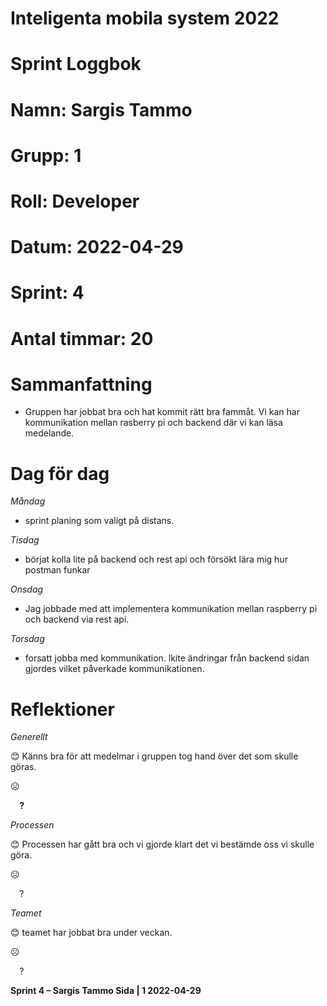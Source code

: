 #
# **Inteligenta mobila system 2022**
#
#
#
# **Sprint Loggbok**
# **Namn:	Sargis Tammo**
# **Grupp:	1**
# **Roll:	Developer**
# **Datum:	2022-04-29**
# **Sprint: 	4**
# **Antal timmar: 20**
# **Sammanfattning**
- Gruppen har jobbat bra och hat kommit rätt bra fammåt. Vi kan har kommunikation mellan rasberry pi och backend där vi kan läsa medelande.

# **Dag för dag**
*Måndag*

- sprint planing som valigt på distans.

*Tisdag*

- börjat kolla lite på backend och rest api och försökt lära mig hur postman funkar

*Onsdag*

- Jag jobbade med att implementera kommunikation mellan raspberry pi och backend via rest api.

*Torsdag*

- forsatt jobba med kommunikation. lkite ändringar från backend sidan gjordes vilket påverkade kommunikationen.

# **Reflektioner** 
*Generellt*

😊	Känns bra för att medelmar i gruppen tog hand över det som skulle göras.

☹	

`  `**?**  	

*Processen*

😊	Processen har gått bra och vi gjorde klart det vi bestämde oss vi skulle göra.

☹

`  `?	

*Teamet*

😊	teamet har jobbat bra under veckan.

☹	

`  `?	

**Sprint 4 – Sargis Tammo	Sida | 1	2022-04-29**
